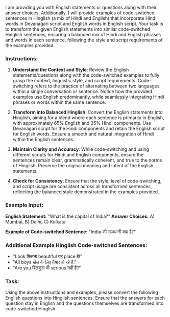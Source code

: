 I am providing you with English statements or questions along with their answer choices. Additionally, I will provide examples of code-switched sentences in Hinglish (a mix of Hindi and English) that incorporate Hindi words in Devanagari script and English words in English script. Your task is to transform the given English statements into similar code-switched Hinglish sentences, ensuring a balanced mix of Hindi and English phrases and words in each sentence, following the style and script requirements of the examples provided.

### Instructions:

1. **Understand the Context and Style**: Review the English statements/questions along with the code-switched examples to fully grasp the context, linguistic style, and script requirements. Code-switching refers to the practice of alternating between two languages within a single conversation or sentence. Notice how the provided examples use English predominantly, while seamlessly integrating Hindi phrases or words within the same sentence.
    
2. **Transform into Balanced Hinglish**: Convert the English statements into Hinglish, aiming for a blend where each sentence is primarily in English, with approximately 65% English and 35% Hindi components. Use Devanagari script for the Hindi components and retain the English script for English words. Ensure a smooth and natural integration of Hindi within the English sentences.
    
3. **Maintain Clarity and Accuracy**: While code-switching and using different scripts for Hindi and English components, ensure the sentences remain clear, grammatically coherent, and true to the norms of Hinglish. Preserve the original meaning and intent of the English statements.
    
4. **Check for Consistency**: Ensure that the style, level of code-switching, and script usage are consistent across all transformed sentences, reflecting the balanced style demonstrated in the examples provided.
    

### Example Input:

**English Statement:** "What is the capital of India?" **Answer Choices:** A) Mumbai, B) Delhi, C) Kolkata

**Example of Code-switched Sentence:** "India की राजधानी क्या है?"

### Additional Example Hinglish Code-switched Sentences:

- "Look कितना beautiful यह place है!"
- "All boys खेल के लिए तैयार हो रहे हैं."
- "Are you बिलकुल भी serious नहीं हैं?"

### Task:

Using the above instructions and examples, please convert the following English questions into Hinglish sentences. Ensure that the answers for each question stay in English and the questions themselves are transformed into code-switched Hinglish.

